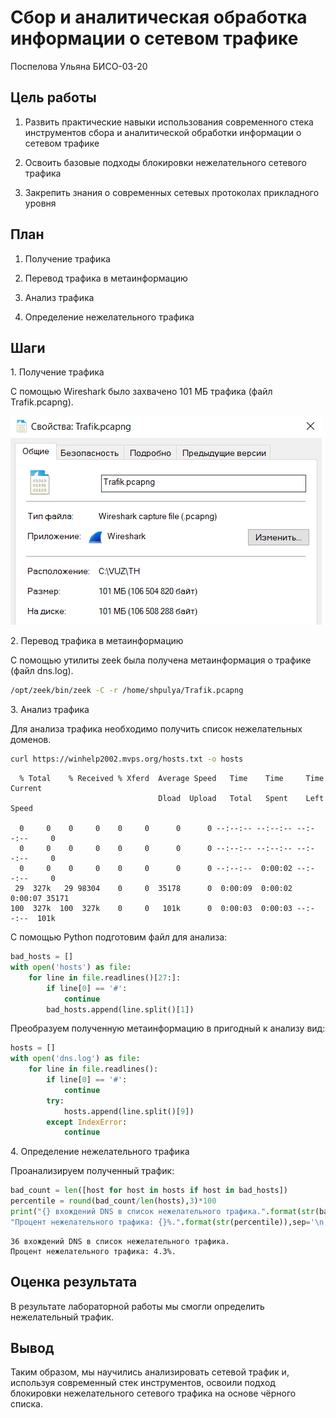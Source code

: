 # Сбор и аналитическая обработка информации о сетевом трафике
Поспелова Ульяна БИСО-03-20

## Цель работы

1.  Развить практические навыки использования современного стека
    инструментов сбора и аналитической обработки информации о сетевом
    трафике

2.  Освоить базовые подходы блокировки нежелательного сетевого трафика

3.  Закрепить знания о современных сетевых протоколах прикладного уровня

## План

1.  Получение трафика

2.  Перевод трафика в метаинформацию

3.  Анализ трафика

4.  Определение нежелательного трафика

## Шаги

1\. Получение трафика

С помощью Wireshark было захвачено 101 МБ трафика (файл Trafik.pcapng).

![Трафик](trafik.png)

2\. Перевод трафика в метаинформацию

С помощью утилиты zeek была получена метаинформация о трафике (файл
dns.log).

``` bash
/opt/zeek/bin/zeek -C -r /home/shpulya/Trafik.pcapng
```

3\. Анализ трафика

Для анализа трафика необходимо получить список нежелательных доменов.

``` bash
curl https://winhelp2002.mvps.org/hosts.txt -o hosts
```

      % Total    % Received % Xferd  Average Speed   Time    Time     Time  Current
                                     Dload  Upload   Total   Spent    Left  Speed

      0     0    0     0    0     0      0      0 --:--:-- --:--:-- --:--:--     0
      0     0    0     0    0     0      0      0 --:--:-- --:--:-- --:--:--     0
      0     0    0     0    0     0      0      0 --:--:--  0:00:02 --:--:--     0
     29  327k   29 98304    0     0  35178      0  0:00:09  0:00:02  0:00:07 35171
    100  327k  100  327k    0     0   101k      0  0:00:03  0:00:03 --:--:--  101k

С помощью Python подготовим файл для анализа:

``` python
bad_hosts = []
with open('hosts') as file:
    for line in file.readlines()[27:]:
        if line[0] == '#':
            continue
        bad_hosts.append(line.split()[1])
```

Преобразуем полученную метаинформацию в пригодный к анализу вид:

``` python
hosts = []
with open('dns.log') as file:
    for line in file.readlines():
        if line[0] == '#':
            continue
        try:
            hosts.append(line.split()[9])
        except IndexError:
            continue
```

4\. Определение нежелательного трафика

Проанализируем полученный трафик:

``` python
bad_count = len([host for host in hosts if host in bad_hosts])
percentile = round(bad_count/len(hosts),3)*100
print("{} вхождений DNS в список нежелательного трафика.".format(str(bad_count)),
"Процент нежелательного трафика: {}%.".format(str(percentile)),sep='\n')
```

    36 вхождений DNS в список нежелательного трафика.
    Процент нежелательного трафика: 4.3%.

## Оценка результата

В результате лабораторной работы мы смогли определить нежелательный
трафик.

## Вывод

Таким образом, мы научились анализировать сетевой трафик и, используя
современный стек инструментов, освоили подход блокировки нежелательного
сетевого трафика на основе чёрного списка.
